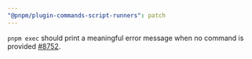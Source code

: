 ```yaml
---
"@pnpm/plugin-commands-script-runners": patch
---
```


`pnpm exec` should print a meaningful error message when no command is provided [#8752](https://github.com/pnpm/pnpm/issues/8752).

